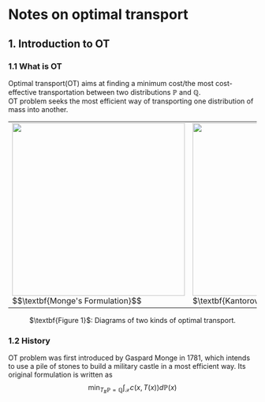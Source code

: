 # Notes on optimal transport

## 1. Introduction to OT

### 1.1 What is OT

Optimal transport(OT) aims at finding a minimum cost/the most cost-effective transportation between two distributions $\mathbb P$ and $\mathbb Q$.  
OT problem seeks the most efficient way of transporting one distribution of mass into another.

<table>
<td> 
<img src="1x/Monge.png" style="width:350px;">
$$\textbf{Monge's Formulation}$$
</td> 
<td> 
<img src="1x/Kantor.png" style="width:350px;"> 
    $\textbf{Kantorovich's Formulation}$
</td> 
</table>
<caption><center> $\textbf{Figure 1}$: Diagrams of two kinds of optimal transport.</center></caption>

### 1.2 History

OT problem was first introduced by Gaspard Monge in 1781, which intends to use a pile of stones to build a military castle in a most efficient way. Its original formulation is written as
$$\min_{T_{\#}\mathbb P=\mathbb Q}\int_{\mathcal X}c(x,T(x))d\mathbb P(x)$$

